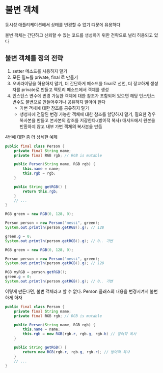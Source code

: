 # 불변 객체

동시성 애플리케이션에서 상태를 변경할 수 없기 떄문에 유용하다

불변 객체는 간단하고 신뢰할 수 있는 코드를 생성하기 위한 전략으로 널리 허용되고 있다

## 불변 객체를 정의 전략

1. setter 메소드를 사용하지 말기
2. 모든 필드를 private, final 로 만들기
3. 오버라이딩을 허용하지 말기, 더 간단하게 메소드를 final로 선언, 더 정교하게 생성자를 private로 만들고 팩토리 메소드에서 객체를 생성
4. 인스턴스 변수에 변경 가능한 객체에 대한 참조가 포함되어 있으면 해당 인스턴스 변수도 불변으로 만들어주거나 공유하지 말아야 한다
    - 가변 객체에 대한 참조를 공유하지 말기
    - 생성자에 전달된 변경 가능한 객체에 대한 참조를 할당하지 말기, 필요한 경우 복사본을 만들고 본사본의 참조를 저장한다.(방어적 복사) 매서드에서 원본을 반환하지 않고 내부 가변 객체의 복사본을 만듬

4번에 대한 좀 더 상세한 예제

```java
public final class Person {
    private final String name;
    private final RGB rgb; // RGB is mutable

    public Person(String name, RGB rgb) {
        this.name = name;
        this.rgb = rgb;
    }

    public String getRGB() {
        return this.rgb;
    }
    // ...
}
```

```java
RGB green = new RGB(0, 128, 0);

Person person = new Person("messi", green);
System.out.println(person.getRGB().g); // 128

green.g = 0;
System.out.println(person.getRGB().g); // 0.. 가변
```

```java
RGB green = new RGB(0, 128, 0);

Person person = new Person("messi", green);
System.out.println(person.getRGB().g); // 128

RGB myRGB = person.getRGB();
green.g = 0;
System.out.println(person.getRGB().g); // 0.. 가변
```

이렇게 만든다면, 불변 객체라고 할 수 없다. Person 클래스의 내용을 변경시켜서 불변하게 하자

```java
public final class Person {
    private final String name;
    private final RGB rgb; // RGB is mutable

    public Person(String name, RGB rgb) {
        this.name = name;
        this.rgb = new RGB(rgb.r, rgb.g, rgb.b) // 방어적 복사
    }

    public String getRGB() {
        return new RGB(rgb.r, rgb.g, rgb.r); // 방어적 복사
    }
    // ...
}
```